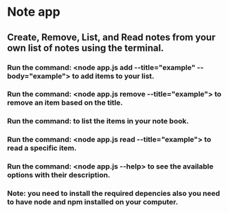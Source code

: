 # Note app

## Create, Remove, List, and Read notes from your own list of notes using the terminal.

### Run the command: <node app.js add --title="example" --body="example"> to add items to your list.

### Run the command: <node app.js remove --title="example"> to remove an  item based on the title.

### Run the command: <node app.js list > to list the items in your note book.

### Run the command: <node app.js read --title="example"> to read a specific item.

### Run the command: <node app.js --help> to see the available options with their description.

### Note: you need to install the required depencies also you need to have node and npm installed on your computer.
